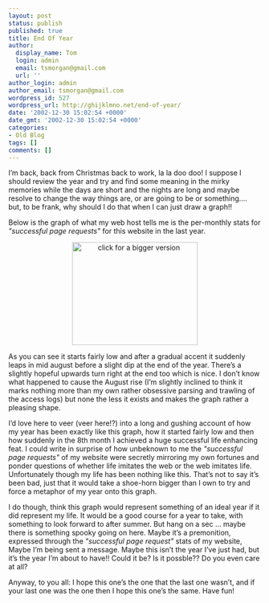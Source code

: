 ```yaml
---
layout: post
status: publish
published: true
title: End Of Year
author:
  display_name: Tom
  login: admin
  email: tsmorgan@gmail.com
  url: ''
author_login: admin
author_email: tsmorgan@gmail.com
wordpress_id: 527
wordpress_url: http://ghijklmno.net/end-of-year/
date: '2002-12-30 15:02:54 +0000'
date_gmt: '2002-12-30 15:02:54 +0000'
categories:
- Old Blog
tags: []
comments: []
---
```

<p>I&#8217;m back, back from Christmas back to work, la la doo doo! I suppose I should review the year and try and find some meaning in the mirky memories while the days are short and the nights are long and maybe resolve to change the way things are, or are going to be or something.... but, to be frank, why should I do that when I can just draw a graph!!</p>

<p>Below is the graph of what my web host tells me is the per-monthly stats for <i>"successful page requests"</i> for this website in the last year.</p>

<p style="text-align:center"><a href="/images/2002_page_requests.gif"><img src="/images/2002_page_requests.gif" width="250" height="205" alt="click for a bigger version" /></a></p>

<p>As you can see it starts fairly low and after a gradual accent it suddenly leaps in mid august before a slight dip at the end of the year. There&#8217;s a slightly hopeful upwards turn right at the end too which is nice. I don&#8217;t know what happened to cause the August rise (I&#8217;m slightly inclined to think it marks nothing more than my own rather obsessive parsing and trawling of the access logs) but none the less it exists and makes the graph rather a pleasing shape.</p>

<p>I&#8217;d love here to veer (veer here!?) into a long and gushing account of how my year has been exactly like this graph, how it started fairly low and then how suddenly in the 8th month I  achieved a huge successful life enhancing feat. I could write in surprise of how unbeknown to me the <i>"successful page requests"</i> of my website were secretly mirroring my own fortunes and ponder questions of whether life imitates the web or the web imitates life. Unfortunately though my life has been nothing like this. That&#8217;s not to say it&#8217;s been bad, just that it would take a shoe-horn bigger than I own to try and force a metaphor of my year onto this graph.</p>

<p>I do though, think this graph would represent something of an ideal year if it did represent my life. It would be a good course for a year to take, with something to look forward to after summer. But hang on a sec ... maybe there is something spooky going on here. Maybe it&#8217;s a premonition, expressed through the <i>"successful page request"</i> stats of my website, Maybe I&#8217;m being sent a message. Maybe this isn&#8217;t the year I&#8217;ve just had, but it&#8217;s the year I&#8217;m about to have!! Could it be? Is it possble?? Do you even care at all?</p>

<p>Anyway, to you all: I hope this one&#8217;s the one that the last one wasn&#8217;t, and if your last one was the one then I hope this one&#8217;s the same. Have fun!</p>

